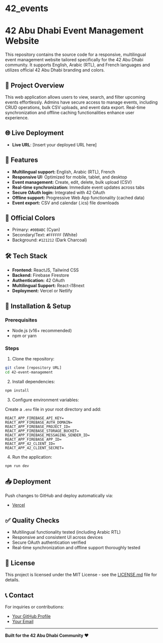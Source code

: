 # 42_events
# 42 Abu Dhabi Event Management Website

This repository contains the source code for a responsive, multilingual event management website tailored specifically for the 42 Abu Dhabi community. It supports English, Arabic (RTL), and French languages and utilizes official 42 Abu Dhabi branding and colors.

## 🎯 Project Overview

This web application allows users to view, search, and filter upcoming events effortlessly. Admins have secure access to manage events, including CRUD operations, bulk CSV uploads, and event data export. Real-time synchronization and offline caching functionalities enhance user experience.

## 🌐 Live Deployment

* **Live URL**: \[Insert your deployed URL here]

## 🚀 Features

* **Multilingual support:** English, Arabic (RTL), French
* **Responsive UI:** Optimized for mobile, tablet, and desktop
* **Event management:** Create, edit, delete, bulk upload (CSV)
* **Real-time synchronization:** Immediate event updates across tabs
* **Secure OAuth login:** Integrated with 42 OAuth
* **Offline support:** Progressive Web App functionality (cached data)
* **Event export:** CSV and calendar (.ics) file downloads

## 🎨 Official Colors

* Primary: `#00BABC` (Cyan)
* Secondary/Text: `#FFFFFF` (White)
* Background: `#121212` (Dark Charcoal)

## 🛠️ Tech Stack

* **Frontend:** ReactJS, Tailwind CSS
* **Backend:** Firebase Firestore
* **Authentication:** 42 OAuth
* **Multilingual Support:** React-i18next
* **Deployment:** Vercel or Netlify

## 📌 Installation & Setup

### Prerequisites

* Node.js (v16+ recommended)
* npm or yarn

### Steps

1. Clone the repository:

```bash
git clone [repository URL]
cd 42-event-management
```

2. Install dependencies:

```bash
npm install
```

3. Configure environment variables:

Create a `.env` file in your root directory and add:

```env
REACT_APP_FIREBASE_API_KEY=
REACT_APP_FIREBASE_AUTH_DOMAIN=
REACT_APP_FIREBASE_PROJECT_ID=
REACT_APP_FIREBASE_STORAGE_BUCKET=
REACT_APP_FIREBASE_MESSAGING_SENDER_ID=
REACT_APP_FIREBASE_APP_ID=
REACT_APP_42_CLIENT_ID=
REACT_APP_42_CLIENT_SECRET=
```

4. Run the application:

```bash
npm run dev
```

## 📥 Deployment

Push changes to GitHub and deploy automatically via:

* [Vercel](https://vercel.com/docs)

## ✅ Quality Checks

* Multilingual functionality tested (including Arabic RTL)
* Responsive and consistent UI across devices
* Secure OAuth authentication verified
* Real-time synchronization and offline support thoroughly tested

## 📄 License

This project is licensed under the MIT License - see the [LICENSE.md](LICENSE.md) file for details.

## 📞 Contact

For inquiries or contributions:

* [Your GitHub Profile](https://github.com/your-username)
* [Your Email](mailto:your.email@example.com)

---

**Built for the 42 Abu Dhabi Community ❤️**
